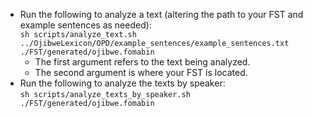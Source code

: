 - Run the following to analyze a text (altering the path to your FST and example sentences as needed):  
`sh scripts/analyze_text.sh ../OjibweLexicon/OPD/example_sentences/example_sentences.txt ./FST/generated/ojibwe.fomabin`
    - The first argument refers to the text being analyzed.
    - The second argument is where your FST is located.
- Run the following to analyze the texts by speaker:  
`sh scripts/analyze_texts_by_speaker.sh ./FST/generated/ojibwe.fomabin`